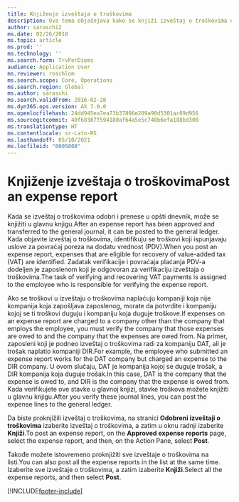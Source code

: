 ```yaml
---
title: Knjiženje izveštaja o troškovima
description: Ova tema objašnjava kako se knjiži izveštaj o troškovima u glavnu knjigu.
author: saraschi2
ms.date: 02/26/2018
ms.topic: article
ms.prod: ''
ms.technology: ''
ms.search.form: TrvPerDiems
audience: Application User
ms.reviewer: roschlom
ms.search.scope: Core, Operations
ms.search.region: Global
ms.author: saraschi
ms.search.validFrom: 2016-02-28
ms.dyn365.ops.version: AX 7.0.0
ms.openlocfilehash: 24dd945ea7ea73b37806e209a90d5301ac09d956
ms.sourcegitcommit: 40f68387f594180af64a5e5c748b6efa188bd300
ms.translationtype: HT
ms.contentlocale: sr-Latn-RS
ms.lasthandoff: 05/10/2021
ms.locfileid: "6005808"
---
```

# <a name="post-an-expense-report"></a><span data-ttu-id="c1743-103">Knjiženje izveštaja o troškovima</span><span class="sxs-lookup"><span data-stu-id="c1743-103">Post an expense report</span></span>

<span data-ttu-id="c1743-104">Kada se izveštaj o troškovima odobri i prenese u opšti dnevnik, može se knjižiti u glavnu knjigu.</span><span class="sxs-lookup"><span data-stu-id="c1743-104">After an expense report has been approved and transferred to the general journal, it can be posted to the general ledger.</span></span> <span data-ttu-id="c1743-105">Kada objavite izveštaj o troškovima, identifikuju se troškovi koji ispunjavaju uslove za povraćaj poreza na dodatu vrednost (PDV).</span><span class="sxs-lookup"><span data-stu-id="c1743-105">When you post an expense report, expenses that are eligible for recovery of value-added tax (VAT) are identified.</span></span> <span data-ttu-id="c1743-106">Zadatak verifikacije i povraćaja plaćanja PDV-a dodeljen je zaposlenom koji je odgovoran za verifikaciju izveštaja o troškovima.</span><span class="sxs-lookup"><span data-stu-id="c1743-106">The task of verifying and recovering VAT payments is assigned to the employee who is responsible for verifying the expense report.</span></span>

<span data-ttu-id="c1743-107">Ako se troškovi u izveštaju o troškovima naplaćuju kompaniji koja nije kompanija koja zapošljava zaposlenog, morate da potvrdite i kompaniju kojoj se ti troškovi duguju i kompaniju koja duguje troškove.</span><span class="sxs-lookup"><span data-stu-id="c1743-107">If expenses on an expense report are charged to a company other than the company that employs the employee, you must verify the company that those expenses are owed to and the company that the expenses are owed from.</span></span> <span data-ttu-id="c1743-108">Na primer, zaposleni koji je podneo izveštaj o troškovima radi za kompaniju DAT, ali je trošak naplatio kompaniji DIR.</span><span class="sxs-lookup"><span data-stu-id="c1743-108">For example, the employee who submitted an expense report works for the DAT company but charged an expense to the DIR company.</span></span> <span data-ttu-id="c1743-109">U ovom slučaju, DAT je kompanija kojoj se duguje trošak, a DIR kompanija koja duguje trošak.</span><span class="sxs-lookup"><span data-stu-id="c1743-109">In this case, DAT is the company that the expense is owed to, and DIR is the company that the expense is owed from.</span></span> <span data-ttu-id="c1743-110">Kada verifikujete ove stavke u glavnoj knjizi, stavke troškova možete knjižiti u glavnu knjigu.</span><span class="sxs-lookup"><span data-stu-id="c1743-110">After you verify these journal lines, you can post the expense lines to the general ledger.</span></span>

<span data-ttu-id="c1743-111">Da biste proknjižili izveštaj o troškovima, na stranici **Odobreni izveštaji o troškovima** izaberite izveštaj o troškovima, a zatim u oknu radnji izaberite **Knjiži**.</span><span class="sxs-lookup"><span data-stu-id="c1743-111">To post an expense report, on the **Approved expense reports** page, select the expense report, and then, on the Action Pane, select **Post**.</span></span>

<span data-ttu-id="c1743-112">Takođe možete istovremeno proknjižiti sve izveštaje o troškovima na listi.</span><span class="sxs-lookup"><span data-stu-id="c1743-112">You can also post all the expense reports in the list at the same time.</span></span> <span data-ttu-id="c1743-113">Izaberite sve izveštaje o troškovima, a zatim izaberite **Knjiži**.</span><span class="sxs-lookup"><span data-stu-id="c1743-113">Select all the expense reports, and then select **Post**.</span></span>


[!INCLUDE[footer-include](../includes/footer-banner.md)]